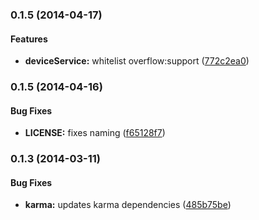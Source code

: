 <a name="0.1.5"></a>
### 0.1.5 (2014-04-17)


#### Features

* **deviceService:** whitelist overflow:support ([772c2ea0](https://github.com/sofa/sofa-device-service/commit/772c2ea0b6b1eb186eb77b81617500a32c803a37))


<a name="0.1.5"></a>
### 0.1.5 (2014-04-16)


#### Bug Fixes

* **LICENSE:** fixes naming ([f65128f7](https://github.com/sofa/sofa-device-service/commit/f65128f7d162e34e564246b6be9a5c3739810049))


<a name="0.1.3"></a>
### 0.1.3 (2014-03-11)


#### Bug Fixes

* **karma:** updates karma dependencies ([485b75be](https://github.com/sofa/sofa-device-service/commit/485b75be9a0308349746cffab70f0f2492012b56))


